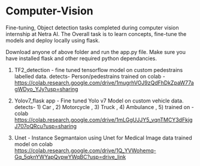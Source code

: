 # Computer-Vision
Fine-tuning, Object detection tasks completed during computer vision internship at Netra AI.
The Overall task is to learn concepts, fine-tune the models and deploy locally using flask.

Download anyone of above folder and run the app.py file. 
Make sure you have installed flask and other required python dependancies.

1. TF2_detection -  fine tuned tensorflow model  on custom pedestrains labelled data.
    detects- Person/pedestrains
    trained on colab - https://colab.research.google.com/drive/1mugrhVOJ9zQdFhDkZpaW77agWDyo_YJy?usp=sharing

3. Yolov7_flask app - Fine tuned Yolo v7 Model on custom vehicle data.
    detects- 1) Car , 2) Motorcycle , 3) Truck , 4)  Ambulance , 5)
  trained on - colab https://colab.research.google.com/drive/1mLGgUJJY5_vqnTMCY3dFkjgJ707oQRcu?usp=sharing
4. Unet - Instance Segmantaion using Unet for Medical Image data
   trained model on colab https://colab.research.google.com/drive/1Q_YVWohemq-Gq_5qknYWYapQvpwYWqBC?usp=drive_link
